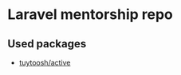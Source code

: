 # Laravel mentorship repo

## Used packages

- [tuytoosh/active](https://github.com/tuytoosh/active)
